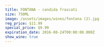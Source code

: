 ```yaml
---
title: FONTANA - candida frascati
size: 750ML
image: /assets/images/wines/fontana (2).jpg
reg_price: $11.99
special_price: $9.99
expiration_date: 2016-08-24T00:00:00.000Z
show_wine: true
---
```



